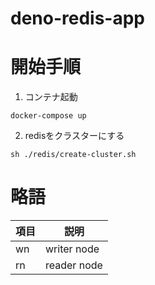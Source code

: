 # deno-redis-app

# 開始手順

1. コンテナ起動

```
docker-compose up
```

2. redisをクラスターにする
```
sh ./redis/create-cluster.sh
```


# 略語

|項目|説明|
|---|---|
|wn|writer node|
|rn|reader node|